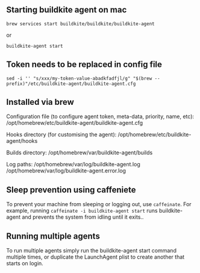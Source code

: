 
## Starting buildkite agent on mac
```
brew services start buildkite/buildkite/buildkite-agent
```
or 
```
buildkite-agent start
```

## Token needs to be replaced in config file

```
sed -i '' "s/xxx/my-token-value-abadkfadfjl/g" "$(brew --prefix)"/etc/buildkite-agent/buildkite-agent.cfg
```

## Installed via brew

Configuration file (to configure agent token, meta-data, priority, name, etc):
    /opt/homebrew/etc/buildkite-agent/buildkite-agent.cfg

Hooks directory (for customising the agent):
    /opt/homebrew/etc/buildkite-agent/hooks

Builds directory:
    /opt/homebrew/var/buildkite-agent/builds

Log paths:
    /opt/homebrew/var/log/buildkite-agent.log
    /opt/homebrew/var/log/buildkite-agent.error.log


## Sleep prevention using caffeniete

To prevent your machine from sleeping or logging out, use `caffeinate`. For
example, running `caffeinate -i buildkite-agent start` runs buildkite-agent
and prevents the system from idling until it exits..

## Running multiple agents

To run multiple agents simply run the buildkite-agent start command
multiple times, or duplicate the LaunchAgent plist to create another
that starts on login.


